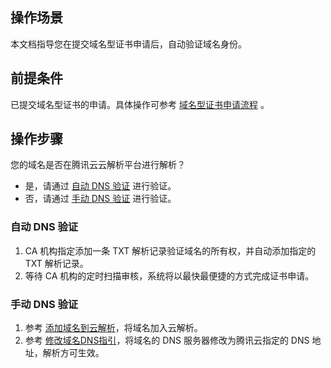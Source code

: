 ## 操作场景

本文档指导您在提交域名型证书申请后，自动验证域名身份。

## 前提条件

已提交域名型证书的申请。具体操作可参考 [域名型证书申请流程](https://cloud.tencent.com/document/product/400/6814) 。

## 操作步骤

您的域名是否在腾讯云云解析平台进行解析？
- 是，请通过 [自动 DNS 验证](#AutomaticDNSVerification) 进行验证。
- 否，请通过 [手动 DNS 验证](#AutomaticDNSVerification) 进行验证。

<span id="AutomaticDNSVerification"></span>
### 自动 DNS 验证

1. CA 机构指定添加一条 TXT 解析记录验证域名的所有权，并自动添加指定的 TXT 解析记录。
2. 等待 CA 机构的定时扫描审核，系统将以最快最便捷的方式完成证书申请。

<span id="AddDomainName"></span>
### 手动 DNS 验证

1. 参考 [添加域名到云解析](https://cloud.tencent.com/doc/product/302/3446)，将域名加入云解析。
2. 参考 [修改域名DNS指引](https://cloud.tencent.com/doc/product/302/5518)，将域名的 DNS 服务器修改为腾讯云指定的 DNS 地址，解析方可生效。








